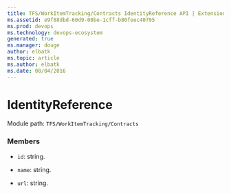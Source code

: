 ```yaml
---
title: TFS/WorkItemTracking/Contracts IdentityReference API | Extensions for Azure DevOps Services
ms.assetid: e9f88dbd-60d9-08be-1cff-b80feec40795
ms.prod: devops
ms.technology: devops-ecosystem
generated: true
ms.manager: douge
author: elbatk
ms.topic: article
ms.author: elbatk
ms.date: 08/04/2016
---
```


# IdentityReference

Module path: `TFS/WorkItemTracking/Contracts`


### Members

* `id`: string. 

* `name`: string. 

* `url`: string. 

